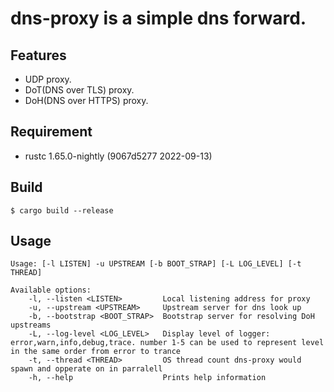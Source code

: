 # dns-proxy is a simple dns forward.

## Features

- UDP proxy.
- DoT(DNS over TLS) proxy.
- DoH(DNS over HTTPS) proxy.

## Requirement

- rustc 1.65.0-nightly (9067d5277 2022-09-13)

## Build

```shell
$ cargo build --release
```

## Usage

```
Usage: [-l LISTEN] -u UPSTREAM [-b BOOT_STRAP] [-L LOG_LEVEL] [-t THREAD]

Available options:
    -l, --listen <LISTEN>         Local listening address for proxy
    -u, --upstream <UPSTREAM>     Upstream server for dns look up
    -b, --bootstrap <BOOT_STRAP>  Bootstrap server for resolving DoH upstreams
    -L, --log-level <LOG_LEVEL>   Display level of logger: error,warn,info,debug,trace. number 1-5 can be used to represent level in the same order from error to trance
    -t, --thread <THREAD>         OS thread count dns-proxy would spawn and opperate on in parralell
    -h, --help                    Prints help information
```
